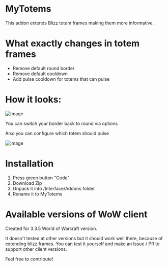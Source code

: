 # MyTotems
This addon extends Blizz totem frames making them more informative.

# What exactly changes in totem frames
* Remove default round border
* Remove default cooldown
* Add pulse cooldown for totems that can pulse

# How it looks:

![image](https://github.com/user-attachments/assets/0f81a760-532d-4693-ac19-f2664b5f560f)


You can switch your border back to round via options

Also you can configure which totem should pulse

![image](https://github.com/user-attachments/assets/2996f358-bb19-4c86-a12f-56039ccf32f0)


# Installation

1. Press green button "Code"
2. Download Zip
3. Unpack it into /Interface/Addons folder
4. Rename it to MyTotems

# Available versions of WoW client
Created for 3.3.5 World of Warcraft version. 

It doesn't tested at other versions but it should work well there, because of extending blizz frames.
You can test it yourself and make an Issue / PR to support other client versions.

Feel free to contribute!
